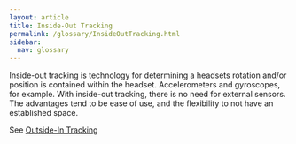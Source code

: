 ```yaml
---
layout: article
title: Inside-Out Tracking
permalink: /glossary/InsideOutTracking.html
sidebar:
  nav: glossary
---
```

Inside-out tracking is technology for determining a headsets rotation and/or position is contained within the headset. Accelerometers and gyroscopes, for example. With inside-out tracking, there is no need for external sensors. The advantages tend to be ease of use, and the flexibility to not have an established space. 

See [Outside-In Tracking](OutsideInTracking.md)
